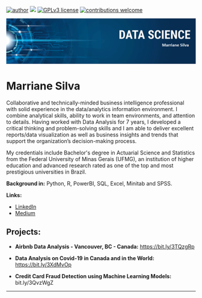 [![author](https://img.shields.io/badge/author-marrianesilva-red.svg)](https://www.linkedin.com/in/marriane-dos-reis-silva) [![](https://img.shields.io/badge/python-3.7+-blue.svg)](https://www.python.org/downloads/release/python-365/) [![GPLv3 license](https://img.shields.io/badge/License-GPLv3-blue.svg)](http://perso.crans.org/besson/LICENSE.html) [![contributions welcome](https://img.shields.io/badge/contributions-welcome-brightgreen.svg?style=flat)](https://github.com/mdrsilva/data_science/issues)

<p align="center">
  <img src="banner github.png" >
</p>

# Marriane Silva

Collaborative and technically-minded business intelligence professional with solid experience in the data/analytics information environment. I combine analytical skills, ability to work in team environments, and attention to details. Having worked with Data Analysis for 7 years, I developed a critical thinking and problem-solving skills and I am able to deliver excellent reports/data visualization as well as business insights and trends that support the organization’s decision-making process.

My credentials include Bachelor's degree in Actuarial Science and Statistics from the Federal University of Minas Gerais (UFMG), an institution of higher education and advanced research rated as one of the top and most prestigious universities in Brazil.

**Background in:** Python, R, PowerBI, SQL, Excel, Minitab and SPSS.

**Links:**
* [LinkedIn](https://www.linkedin.com/in/marriane-dos-reis-silva)
* [Medium](https://medium.com/@marriane87)


## Projects:

* **Airbnb Data Analysis - Vancouver, BC - Canada:** https://bit.ly/3TQzgRp

* **Data Analysis on Covid-19 in Canada and in the World:** https://bit.ly/3XdMvOp

* **Credit Card Fraud Detection using Machine Learning Models:** bit.ly/3QvzWgZ

---




